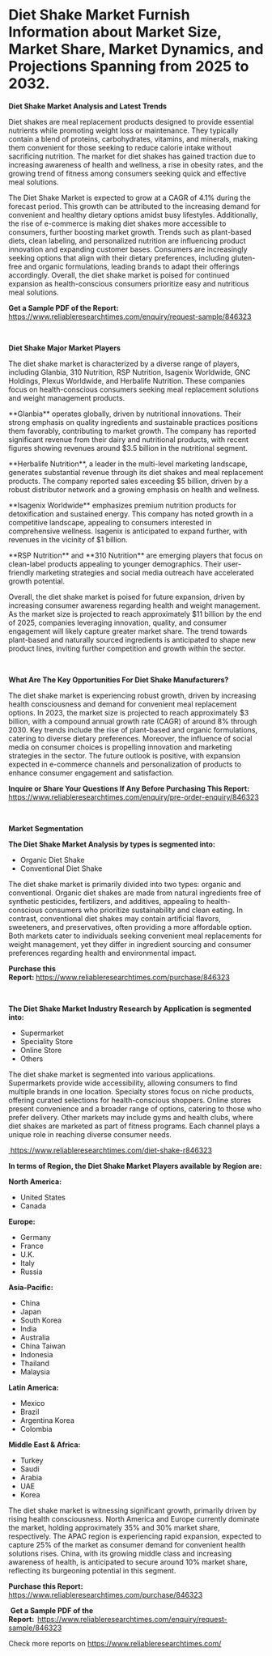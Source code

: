 <p><h1>Diet Shake Market Furnish Information about Market Size, Market Share, Market Dynamics, and Projections Spanning from 2025 to 2032.</h1></p><p><strong>Diet Shake Market Analysis and Latest Trends</strong></p>
<p><p>Diet shakes are meal replacement products designed to provide essential nutrients while promoting weight loss or maintenance. They typically contain a blend of proteins, carbohydrates, vitamins, and minerals, making them convenient for those seeking to reduce calorie intake without sacrificing nutrition. The market for diet shakes has gained traction due to increasing awareness of health and wellness, a rise in obesity rates, and the growing trend of fitness among consumers seeking quick and effective meal solutions.</p><p>The Diet Shake Market is expected to grow at a CAGR of 4.1% during the forecast period. This growth can be attributed to the increasing demand for convenient and healthy dietary options amidst busy lifestyles. Additionally, the rise of e-commerce is making diet shakes more accessible to consumers, further boosting market growth. Trends such as plant-based diets, clean labeling, and personalized nutrition are influencing product innovation and expanding customer bases. Consumers are increasingly seeking options that align with their dietary preferences, including gluten-free and organic formulations, leading brands to adapt their offerings accordingly. Overall, the diet shake market is poised for continued expansion as health-conscious consumers prioritize easy and nutritious meal solutions.</p></p>
<p><strong>Get a Sample PDF of the Report:&nbsp;</strong> <a href="https://www.reliableresearchtimes.com/enquiry/request-sample/846323?utm_campaign=2179&utm_medium=2&utm_source=Github&utm_content=ia&utm_term=14022025&utm_id=diet-shake">https://www.reliableresearchtimes.com/enquiry/request-sample/846323</a></p>
<p>&nbsp;</p>
<p><strong>Diet Shake Major Market Players</strong></p>
<p><p>The diet shake market is characterized by a diverse range of players, including Glanbia, 310 Nutrition, RSP Nutrition, Isagenix Worldwide, GNC Holdings, Plexus Worldwide, and Herbalife Nutrition. These companies focus on health-conscious consumers seeking meal replacement solutions and weight management products.</p><p>**Glanbia** operates globally, driven by nutritional innovations. Their strong emphasis on quality ingredients and sustainable practices positions them favorably, contributing to market growth. The company has reported significant revenue from their dairy and nutritional products, with recent figures showing revenues around $3.5 billion in the nutritional segment.</p><p>**Herbalife Nutrition**, a leader in the multi-level marketing landscape, generates substantial revenue through its diet shakes and meal replacement products. The company reported sales exceeding $5 billion, driven by a robust distributor network and a growing emphasis on health and wellness.</p><p>**Isagenix Worldwide** emphasizes premium nutrition products for detoxification and sustained energy. This company has noted growth in a competitive landscape, appealing to consumers interested in comprehensive wellness. Isagenix is anticipated to expand further, with revenues in the vicinity of $1 billion.</p><p>**RSP Nutrition** and **310 Nutrition** are emerging players that focus on clean-label products appealing to younger demographics. Their user-friendly marketing strategies and social media outreach have accelerated growth potential.</p><p>Overall, the diet shake market is poised for future expansion, driven by increasing consumer awareness regarding health and weight management. As the market size is projected to reach approximately $11 billion by the end of 2025, companies leveraging innovation, quality, and consumer engagement will likely capture greater market share. The trend towards plant-based and naturally sourced ingredients is anticipated to shape new product lines, inviting further competition and growth within the sector.</p></p>
<p>&nbsp;</p>
<p><strong>What Are The Key Opportunities For Diet Shake Manufacturers?</strong></p>
<p><p>The diet shake market is experiencing robust growth, driven by increasing health consciousness and demand for convenient meal replacement options. In 2023, the market size is projected to reach approximately $3 billion, with a compound annual growth rate (CAGR) of around 8% through 2030. Key trends include the rise of plant-based and organic formulations, catering to diverse dietary preferences. Moreover, the influence of social media on consumer choices is propelling innovation and marketing strategies in the sector. The future outlook is positive, with expansion expected in e-commerce channels and personalization of products to enhance consumer engagement and satisfaction.</p></p>
<p><strong>Inquire or Share Your Questions If Any Before Purchasing This Report:</strong> <a href="https://www.reliableresearchtimes.com/enquiry/pre-order-enquiry/846323?utm_campaign=2179&utm_medium=2&utm_source=Github&utm_content=ia&utm_term=14022025&utm_id=diet-shake">https://www.reliableresearchtimes.com/enquiry/pre-order-enquiry/846323</a></p>
<p>&nbsp;</p>
<p><strong>Market Segmentation</strong></p>
<p><strong>The Diet Shake Market Analysis by types is segmented into:</strong></p>
<p><ul><li>Organic Diet Shake</li><li>Conventional Diet Shake</li></ul></p>
<p><p>The diet shake market is primarily divided into two types: organic and conventional. Organic diet shakes are made from natural ingredients free of synthetic pesticides, fertilizers, and additives, appealing to health-conscious consumers who prioritize sustainability and clean eating. In contrast, conventional diet shakes may contain artificial flavors, sweeteners, and preservatives, often providing a more affordable option. Both markets cater to individuals seeking convenient meal replacements for weight management, yet they differ in ingredient sourcing and consumer preferences regarding health and environmental impact.</p></p>
<p><strong>Purchase this Report:&nbsp;</strong><a href="https://www.reliableresearchtimes.com/purchase/846323?utm_campaign=2179&utm_medium=2&utm_source=Github&utm_content=ia&utm_term=14022025&utm_id=diet-shake">https://www.reliableresearchtimes.com/purchase/846323</a></p>
<p>&nbsp;</p>
<p><strong>The Diet Shake Market Industry Research by Application is segmented into:</strong></p>
<p><ul><li>Supermarket</li><li>Speciality Store</li><li>Online Store</li><li>Others</li></ul></p>
<p><p>The diet shake market is segmented into various applications. Supermarkets provide wide accessibility, allowing consumers to find multiple brands in one location. Specialty stores focus on niche products, offering curated selections for health-conscious shoppers. Online stores present convenience and a broader range of options, catering to those who prefer delivery. Other markets may include gyms and health clubs, where diet shakes are marketed as part of fitness programs. Each channel plays a unique role in reaching diverse consumer needs.</p></p>
<p><a href="https://www.reliableresearchtimes.com/diet-shake-r846323?utm_campaign=2179&utm_medium=2&utm_source=Github&utm_content=ia&utm_term=14022025&utm_id=diet-shake">&nbsp;https://www.reliableresearchtimes.com/diet-shake-r846323</a></p>
<p><strong>In terms of Region, the Diet Shake Market Players available by Region are:</strong></p>
<p>
    <p> <strong> North America: </strong>
        <ul>
            <li>United States</li>
            <li>Canada</li>
        </ul>
        </p> 
    <p> <strong> Europe: </strong>
        <ul>
            <li>Germany</li>
            <li>France</li>
            <li>U.K.</li>
            <li>Italy</li>
            <li>Russia</li>
        </ul>
        </p> 
    <p> <strong> Asia-Pacific: </strong>
        <ul>
            <li>China</li>
            <li>Japan</li>
            <li>South Korea</li>
            <li>India</li>
            <li>Australia</li>
            <li>China Taiwan</li>
            <li>Indonesia</li>
            <li>Thailand</li>
            <li>Malaysia</li>
        </ul>
        </p> 
    <p> <strong> Latin America: </strong>
        <ul>
            <li>Mexico</li>
            <li>Brazil</li>
            <li>Argentina Korea</li>
            <li>Colombia</li>
        </ul>
        </p> 
    <p> <strong> Middle East & Africa: </strong>
        <ul>
            <li>Turkey</li>
            <li>Saudi</li>
            <li>Arabia</li>
            <li>UAE</li>
            <li>Korea</li>
        </ul>
    </p>
    </p>
<p><p>The diet shake market is witnessing significant growth, primarily driven by rising health consciousness. North America and Europe currently dominate the market, holding approximately 35% and 30% market share, respectively. The APAC region is experiencing rapid expansion, expected to capture 25% of the market as consumer demand for convenient health solutions rises. China, with its growing middle class and increasing awareness of health, is anticipated to secure around 10% market share, reflecting its burgeoning potential in this segment.</p></p>
<p><strong>Purchase this Report: </strong><a href="https://www.reliableresearchtimes.com/purchase/846323?utm_campaign=2179&utm_medium=2&utm_source=Github&utm_content=ia&utm_term=14022025&utm_id=diet-shake">https://www.reliableresearchtimes.com/purchase/846323</a></p>
<p>&nbsp;<strong>Get a Sample PDF of the Report:&nbsp;&nbsp;</strong><a href="https://www.reliableresearchtimes.com/enquiry/request-sample/846323?utm_campaign=2179&utm_medium=2&utm_source=Github&utm_content=ia&utm_term=14022025&utm_id=diet-shake">https://www.reliableresearchtimes.com/enquiry/request-sample/846323</a></p>
<p><strong></strong></p>
<p>Check more reports on <a href="https://www.reliableresearchtimes.com/?utm_campaign=2179&utm_medium=2&utm_source=Github&utm_content=ia&utm_term=14022025&utm_id=diet-shake">https://www.reliableresearchtimes.com/</a></p>